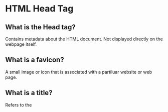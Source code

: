 # HTML Head Tag
## What is the Head tag?
Contains metadata about the HTML document. Not displayed directly on the webpage itself.
## What is a favicon?
A small image or icon that is associated with a partiluar website or web page.
## What is a title?
Refers to the <title> tag in HTML. It defines the page title, which appears on the browser tab.
## How to create a description in search engines?
A short summary of the content on a specific web page. Use "name" and "content" descriptions to properly format.
## What is meta data?
Provides information that describes and explains other data, rather than containing the actual content itself.
## What is SEO?
It is the process of improving your website's visibility in search engine results pages.